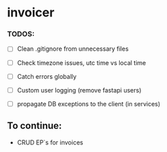# invoicer

### TODOS:
 - [ ] Clean .gitignore from unnecessary files
 - [ ] Check timezone issues, utc time vs local time
 - [ ] Catch errors globally
 - [ ] Custom user logging (remove fastapi users)
 - [ ] propagate DB exceptions to the client (in services)


## To continue:
- CRUD EP`s for invoices
